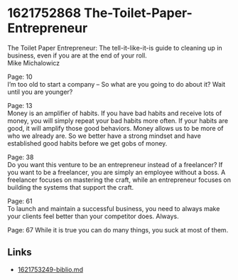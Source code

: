 # 1621752868 The-Toilet-Paper-Entrepreneur

The Toilet Paper Entrepreneur: The tell-it-like-it-is guide to cleaning up in business, even if you are at the end of your roll.   
Mike Michalowicz

Page: 10   
I’m too old to start a company – So what are you going to do about it? Wait
until you are younger?

Page: 13   
Money is an amplifier of habits. If you have bad habits and receive lots of
money, you will simply repeat your bad habits more often. If your habits are
good, it will amplify those good behaviors. Money allows us to be more of who we
already are. So we better have a strong mindset and have established good habits
before we get gobs of money.

Page: 38   
Do you want this venture to be an entrepreneur instead of a freelancer? If you
want to be a freelancer, you are simply an employee without a boss. A freelancer
focuses on mastering the craft, while an entrepreneur focuses on building the
systems that support the craft.
                                
Page: 61   
To launch and maintain a successful business, you need to always make your
clients feel better than your competitor does. Always.
                                                
Page: 67   While it is true you can do many things, you suck at most of them.



## Links
- [1621753249-biblio.md](1621753249-biblio.md)
